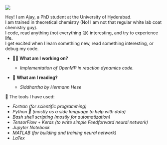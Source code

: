 ![](https://komarev.com/ghpvc/?username=aguyfromshivalik&color=yellow&style=for-the-badge) <!--  to get the profile view counter. -->

Hey! I am Ajay, a PhD student at the University of Hyderabad. </br>
I am trained in theoretical chemistry (No! I am not that regular white lab coat chemistry guy). </br>
I code, read anything (not everything 😉) interesting, and try to experience life.</br>
I get excited when I learn something new, read something interesting, or debug my code.</br>

   - 👷‍♂️ **What am I working on?** </br>
     * _Implementation of OpenMP in reaction dynamics code._
       
   - 📖 **What am I reading?**
     * _Siddhartha by Hermann Hese_

🧰 The tools I have used:
* _Fortran (for scientific programming)_
*  _Python :snake: (mostly as a side language to help with data)_
*  _Bash shell scripting (mostly for automatization)_
* _TensorFlow + Keras (to write simple Feedforward neural network)_
* _Jupyter Notebook_
* _MATLAB (for building and training neural network)_
* _LaTex_

